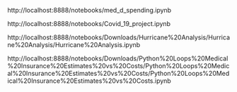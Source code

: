 http://localhost:8888/notebooks/med_d_spending.ipynb

http://localhost:8888/notebooks/Covid_19_project.ipynb

http://localhost:8888/notebooks/Downloads/Hurricane%20Analysis/Hurricane%20Analysis/Hurricane%20Analysis.ipynb

http://localhost:8888/notebooks/Downloads/Python%20Loops%20Medical%20Insurance%20Estimates%20vs%20Costs/Python%20Loops%20Medical%20Insurance%20Estimates%20vs%20Costs/Python%20Loops%20Medical%20Insurance%20Estimates%20vs%20Costs.ipynb
